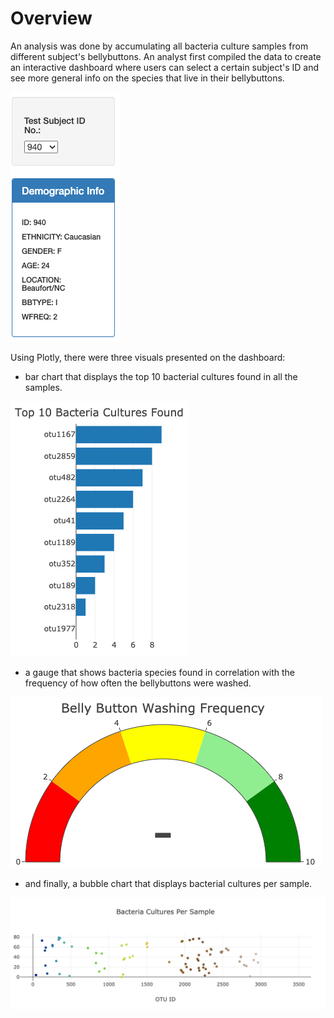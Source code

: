 # Overview
An analysis was done by accumulating all bacteria culture samples from different subject's bellybuttons. 
An analyst first compiled the data to create an interactive dashboard where users can select a certain subject's ID and see more general info on the species that live in their bellybuttons. 

![metadata](https://github.com/pratishthasingh1/bacteria_analysis/blob/main/metadata.png?raw=true)

Using Plotly, there were three visuals presented on the dashboard:
- bar chart that displays the top 10 bacterial cultures found in all the samples. 

![bar](https://github.com/pratishthasingh1/bacteria_analysis/blob/main/barchart.png?raw=true)


- a gauge that shows bacteria species found in correlation with the frequency of how often the bellybuttons were washed. 

![gauge](https://github.com/pratishthasingh1/bacteria_analysis/blob/main/gauge.png?raw=true)


- and finally, a bubble chart that displays bacterial cultures per sample.

![bubble](https://github.com/pratishthasingh1/bacteria_analysis/blob/main/bubble.png?raw=true)
